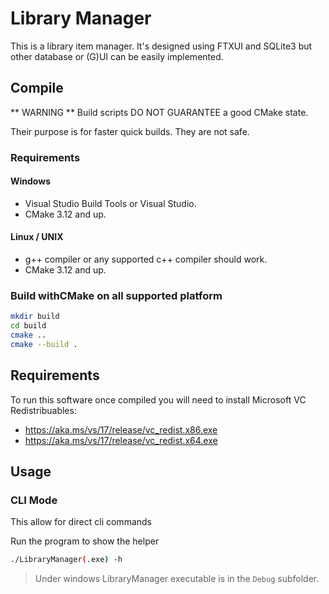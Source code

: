 # Library Manager
This is a library item manager.
It's designed using FTXUI and SQLite3 but other database or (G)UI can be easily implemented.

## Compile
** WARNING ** Build scripts DO NOT GUARANTEE a good CMake state.

Their purpose is for faster quick builds. They are not safe.

### Requirements

#### Windows
- Visual Studio Build Tools or Visual Studio.
- CMake 3.12 and up.

#### Linux / UNIX
- g++ compiler or any supported c++ compiler should work.
- CMake 3.12 and up.

### Build withCMake on all supported platform
```bash
mkdir build
cd build
cmake ..
cmake --build .
```


## Requirements
To run this software once compiled you will need to install Microsoft VC Redistribuables:
- https://aka.ms/vs/17/release/vc_redist.x86.exe
- https://aka.ms/vs/17/release/vc_redist.x64.exe


## Usage
<!-- ### GUI Mode
This is the default mode when implemented. -->

<!-- ### TUI Mode
This mode allow for terminal user interface. It uses FTXUI by default.
It could be forced with tui argument ``LibraryManager(.exe) tui`` -->

### CLI Mode
This allow for direct cli commands

Run the program to show the helper
```bash
./LibraryManager(.exe) -h
```
> Under windows LibraryManager executable is in the ``Debug`` subfolder.